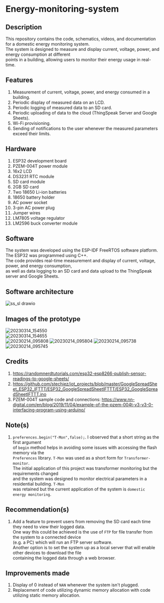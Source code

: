 # Energy-monitoring-system

## Description  
This repository contains the code, schematics, videos, and documentation for a domestic energy monitoring system.   
The system is designed to measure and display current, voltage, power, and energy consumption at different   
points in a building, allowing users to monitor their energy usage in real-time.   

## Features   
1. Measurement of current, voltage, power, and energy consumed in a building.   
2. Periodic display of measured data on an LCD.   
3. Periodic logging of measured data to an SD card.   
4. Periodic uploading of data to the cloud (ThingSpeak Server and Google Sheets).  
5. Wi-Fi provisioning.   
6. Sending of notifications to the user whenever the measured parameters exceed their limits.    

## Hardware  
1. ESP32 development board  
2. PZEM-004T power module  
3. 16x2 LCD   
4. DS3231 RTC module  
5. SD card module   
6. 2GB SD card  
7. Two 18650 Li-ion batteries   
8. 18650 battery holder  
9. AC power socket
10. 3-pin AC power plug   
11. Jumper wires  
12. LM7805 voltage regulator  
13. LM2596 buck converter module  

## Software  
The system was developed using the ESP-IDF FreeRTOS software platform. The ESP32 was programmed using C++.    
The code provides real-time measurement and display of current, voltage, power, and energy consumption,  
as well as data logging to an SD card and data upload to the ThingSpeak server and Google Sheets.  

## Software architecture  
![ss_sl drawio](https://user-images.githubusercontent.com/46250887/224770270-1bf60a7b-530a-4b28-9697-761c83392917.png)  

## Images of the prototype   
![20230314_154550](https://user-images.githubusercontent.com/46250887/225056313-a61fb779-47ac-4ccb-96ba-5e7eebf49878.jpg)  
![20230314_154655](https://user-images.githubusercontent.com/46250887/225056379-8224e1f4-f767-416e-ba46-11a14c7af4e9.jpg)  
![20230214_095808](https://user-images.githubusercontent.com/46250887/218693188-4467e4f6-f67c-401f-bfd4-25fa2a50df3e.jpg)
![20230214_095804](https://user-images.githubusercontent.com/46250887/218693269-3f58c477-486f-4b24-bbf2-b4b3f9e1f41c.jpg)
![20230214_095738](https://user-images.githubusercontent.com/46250887/218693367-19334fc0-fde2-4a42-8139-cdb86ab65094.jpg)     
![20230214_095745](https://user-images.githubusercontent.com/46250887/227372889-d035e268-7342-4ddf-9302-02d17e1a97ad.jpg)   

## Credits  
1. https://randomnerdtutorials.com/esp32-esp8266-publish-sensor-readings-to-google-sheets/  
2. https://github.com/stechiez/iot_projects/blob/master/GoogleSpreadSheet_ESP32_IFTTT/ESP32_GoogleSpreadSheetIFTTT/ESP32_GoogleSpreadSheetIFTTT.ino  
3. PZEM-004T sample code and connections: https://www.nn-digital.com/en/blog/2019/11/04/example-of-the-pzem-004t-v3-v3-0-interfacing-program-using-arduino/  

## Note(s)  
1. ``preferences.begin("T-Mon",false);``. I observed that a short string as the first argument    
of ``begin`` method helps in avoiding some issues with accessing the flash memory via the   
``Preferences`` library. ``T-Mon`` was used as a short form for ``Transformer-monitor``.  
The initial application of this project was transformer monitoring but the requirements changed  
and the system was designed to monitor electrical parameters in a residential building. ``T-Mon``  
was retained but the current application of the system is ``domestic energy monitoring``.  
 
## Recommendation(s)  
1. Add a feature to prevent users from removing the SD card each time they need to view their logged data.  
One way this could be achieved is the use of ``FTP`` for file transfer from the system to a connected device  
(e.g. a PC) which will run an FTP server software.  
Another option is to set the system up as a local server that will enable other devices to download the file  
containing the logged data through a web browser.  

## Improvements made  
1. Display of 0 instead of ``NAN`` whenever the system isn't plugged.  
2. Replacement of code utilizing dynamic memory allocation with code utilizing static memory allocation.  
